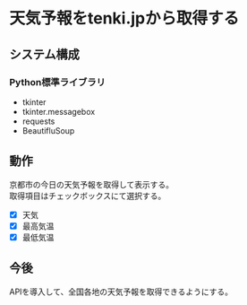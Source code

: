 # 天気予報をtenki.jpから取得する
## システム構成
### Python標準ライブラリ
- tkinter
- tkinter.messagebox
- requests
- BeautifluSoup
## 動作
京都市の今日の天気予報を取得して表示する。  
取得項目はチェックボックスにて選択する。  
- [x] 天気  
- [x] 最高気温  
- [x] 最低気温
## 今後
APIを導入して、全国各地の天気予報を取得できるようにする。

